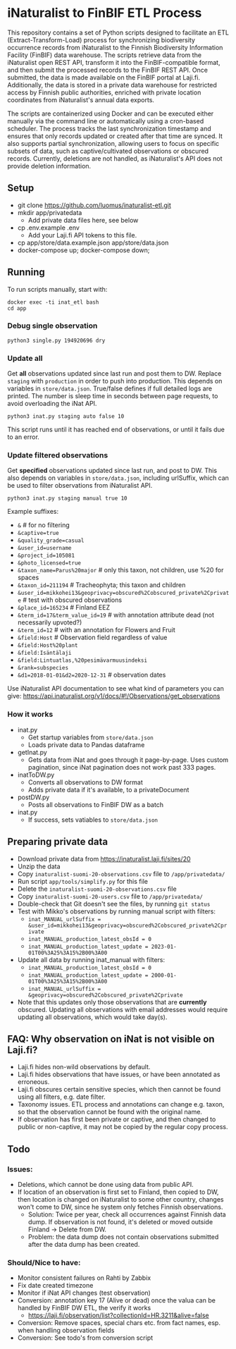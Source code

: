 # iNaturalist to FinBIF ETL Process

This repository contains a set of Python scripts designed to facilitate an ETL (Extract-Transform-Load) process for synchronizing biodiversity occurrence records from iNaturalist to the Finnish Biodiversity Information Facility (FinBIF) data warehouse. The scripts retrieve data from the iNaturalist open REST API, transform it into the FinBIF-compatible format, and then submit the processed records to the FinBIF REST API. Once submitted, the data is made available on the FinBIF portal at Laji.fi. Additionally, the data is stored in a private data warehouse for restricted access by Finnish public authorities, enriched with private location coordinates from iNaturalist's annual data exports.

The scripts are containerized using Docker and can be executed either manually via the command line or automatically using a cron-based scheduler. The process tracks the last synchronization timestamp and ensures that only records updated or created after that time are synced. It also supports partial synchronization, allowing users to focus on specific subsets of data, such as captive/cultivated observations or obscured records. Currently, deletions are not handled, as iNaturalist's API does not provide deletion information.

## Setup

* git clone https://github.com/luomus/inaturalist-etl.git
* mkdir app/privatedata
    * Add private data files here, see below
* cp .env.example .env
    * Add your Laji.fi API tokens to this file.
* cp app/store/data.example.json app/store/data.json
* docker-compose up; docker-compose down;

## Running

To run scripts manually, start with:

    docker exec -ti inat_etl bash
    cd app

### Debug single observation

    python3 single.py 194920696 dry 

### Update all

Get **all** observations updated since last run and post them to DW. Replace `staging` with `production` in order to push into production. This depends on variables in `store/data.json`. True/false defines if full detailed logs are printed. The number is sleep time in seconds between page requests, to avoid overloading the iNat API.

    python3 inat.py staging auto false 10

This script runs until it has reached end of observations, or until it fails due to an error.

### Update filtered observations

Get **specified** observations updated since last run, and post to DW. This also depends on variables in `store/data.json`, including urlSuffix, which can be used to filter observations from iNaturalist API.

    python3 inat.py staging manual true 10

Example suffixes:

* `&` # for no filtering
* `&captive=true`
* `&quality_grade=casual`
* `&user_id=username`
* `&project_id=105081`
* `&photo_licensed=true`
* `&taxon_name=Parus%20major` # only this taxon, not children, use %20 for spaces
* `&taxon_id=211194` # Tracheophyta; this taxon and children
* `&user_id=mikkohei13&geoprivacy=obscured%2Cobscured_private%2Cprivate` # test with obscured  observations
* `&place_id=165234` # Finland EEZ
* `&term_id=17&term_value_id=19` # with annotation attribute dead (not necessarily upvoted?)
* `&term_id=12` # with an annotation for Flowers and Fruit
* `&field:Host` # Observation field regardless of value
* `&field:Host%20plant`
* `&field:Isäntälaji`
* `&field:Lintuatlas,%20pesimävarmuusindeksi`
* `&rank=subspecies`
* `&d1=2018-01-01&d2=2020-12-31` # observation dates

Use iNaturalist API documentation to see what kind of parameters you can give: https://api.inaturalist.org/v1/docs/#!/Observations/get_observations


### How it works

* inat.py
    * Get startup variables from `store/data.json`
    * Loads private data to Pandas dataframe
* getInat.py
    * Gets data from iNat and goes through it page-by-page. Uses custom pagination, since iNat pagination does not work past 333 pages.
* inatToDW.py
    * Converts all observations to DW format
    * Adds private data if it's available, to a privateDocument
* postDW.py
    * Posts all observations to FinBIF DW as a batch
* inat.py
    * If success, sets vatiables to `store/data.json`


## Preparing private data

* Download private data from https://inaturalist.laji.fi/sites/20
* Unzip the data
* Copy `inaturalist-suomi-20-observations.csv` file to `/app/privatedata/`
* Run script `app/tools/simplify.py` for this file
* Delete the `inaturalist-suomi-20-observations.csv` file
* Copy `inaturalist-suomi-20-users.csv` file to `/app/privatedata/`
* Double-check that Git doesn't see the files, by running `git status`
* Test with Mikko's observations by running manual script with filters:
    * `inat_MANUAL_urlSuffix = &user_id=mikkohei13&geoprivacy=obscured%2Cobscured_private%2Cprivate`
    * `inat_MANUAL_production_latest_obsId = 0`
    * `inat_MANUAL_production_latest_update = 2023-01-01T00%3A25%3A15%2B00%3A00`
* Update all data by running inat_manual with filters:
   * `inat_MANUAL_production_latest_obsId = 0`
   * `inat_MANUAL_production_latest_update = 2000-01-01T00%3A25%3A15%2B00%3A00`
   * `inat_MANUAL_urlSuffix = &geoprivacy=obscured%2Cobscured_private%2Cprivate`
* Note that this updates only those observations that are **currently** obscured. Updating all observations with email addresses would require updating all observations, which would take day(s).


## FAQ: Why observation on iNat is not visible on Laji.fi?

- Laji.fi hides non-wild observations by default.
- Laji.fi hides observations that have issues, or have been annotated as erroneous.
- Laji.fi obscures certain sensitive species, which then cannot be found using all filters, e.g. date filter.
- Taxonomy issues. ETL process and annotations can change e.g. taxon, so that the observation cannot be found with the original name.
- If observation has first been private or captive, and then changed to public or non-captive, it may not be copied by the regular copy process.

## Todo

### Issues:

- Deletions, which cannot be done using data from public API.
- If location of an observation is first set to Finland, then copied to DW, then location is changed on iNaturalist to some other country, changes won't come to DW, since he system only fetches Finnish observations.
    - Solution: Twice per year, check all occurrences against Finnish data dump. If observation is not found, it's deleted or moved outside Finland -> Delete from DW.
    - Problem: the data dump does not contain observations submitted after the data dump has been created.

### Should/Nice to have:

- Monitor consistent failures on Rahti by Zabbix
- Fix date created timezone
- Monitor if iNat API changes (test observation)
- Conversion: annotation key 17 (Alive or dead) once the valua can be handled by FinBIF DW ETL, the verify it works
   - https://laji.fi/observation/list?collectionId=HR.3211&alive=false
- Conversion: Remove spaces, special chars etc. from fact names, esp. when handling observation fields
- Conversion: See todo's from conversion script
